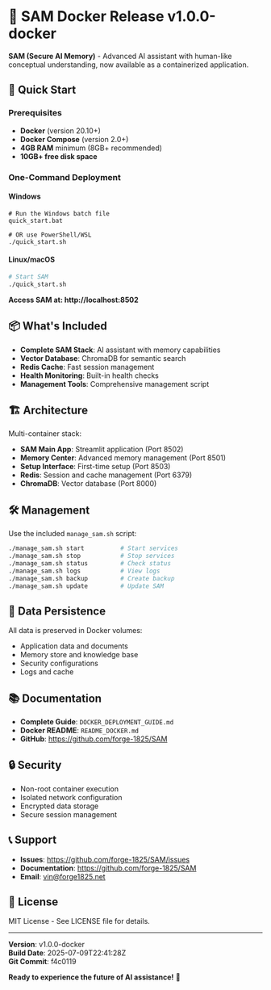 # 🐳 SAM Docker Release v1.0.0-docker

**SAM (Secure AI Memory)** - Advanced AI assistant with human-like conceptual understanding, now available as a containerized application.

## 🚀 Quick Start

### Prerequisites
- **Docker** (version 20.10+)
- **Docker Compose** (version 2.0+)
- **4GB RAM** minimum (8GB+ recommended)
- **10GB+ free disk space**

### One-Command Deployment

#### **Windows**
```batch
# Run the Windows batch file
quick_start.bat

# OR use PowerShell/WSL
./quick_start.sh
```

#### **Linux/macOS**
```bash
# Start SAM
./quick_start.sh
```

**Access SAM at: http://localhost:8502**

## 📦 What's Included

- **Complete SAM Stack**: AI assistant with memory capabilities
- **Vector Database**: ChromaDB for semantic search
- **Redis Cache**: Fast session management
- **Health Monitoring**: Built-in health checks
- **Management Tools**: Comprehensive management script

## 🏗️ Architecture

Multi-container stack:
- **SAM Main App**: Streamlit application (Port 8502)
- **Memory Center**: Advanced memory management (Port 8501)
- **Setup Interface**: First-time setup (Port 8503)
- **Redis**: Session and cache management (Port 6379)
- **ChromaDB**: Vector database (Port 8000)

## 🛠️ Management

Use the included `manage_sam.sh` script:

```bash
./manage_sam.sh start          # Start services
./manage_sam.sh stop           # Stop services
./manage_sam.sh status         # Check status
./manage_sam.sh logs           # View logs
./manage_sam.sh backup         # Create backup
./manage_sam.sh update         # Update SAM
```

## 💾 Data Persistence

All data is preserved in Docker volumes:
- Application data and documents
- Memory store and knowledge base
- Security configurations
- Logs and cache

## 📚 Documentation

- **Complete Guide**: `DOCKER_DEPLOYMENT_GUIDE.md`
- **Docker README**: `README_DOCKER.md`
- **GitHub**: https://github.com/forge-1825/SAM

## 🔒 Security

- Non-root container execution
- Isolated network configuration
- Encrypted data storage
- Secure session management

## 📞 Support

- **Issues**: https://github.com/forge-1825/SAM/issues
- **Documentation**: https://github.com/forge-1825/SAM
- **Email**: vin@forge1825.net

## 📄 License

MIT License - See LICENSE file for details.

---

**Version**: v1.0.0-docker  
**Build Date**: 2025-07-09T22:41:28Z  
**Git Commit**: f4c0119

**Ready to experience the future of AI assistance!** 🚀
